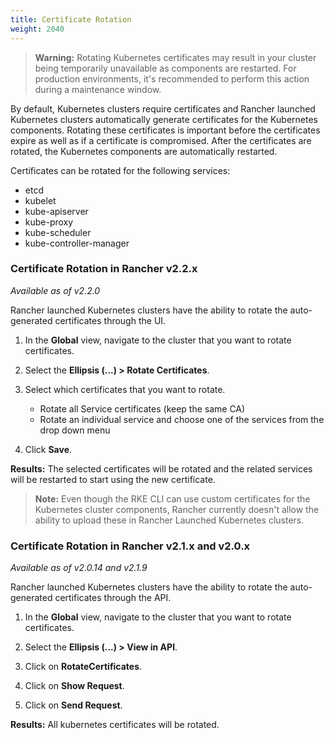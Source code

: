 ```yaml
---
title: Certificate Rotation
weight: 2040
---
```


> **Warning:** Rotating Kubernetes certificates may result in your cluster being temporarily unavailable as components are restarted. For production environments, it's recommended to perform this action during a maintenance window.

By default, Kubernetes clusters require certificates and Rancher launched Kubernetes clusters automatically generate  certificates for the Kubernetes components. Rotating these certificates is important before the certificates expire as well as if a certificate is compromised. After the certificates are rotated, the Kubernetes components are automatically restarted.

Certificates can be rotated for the following services:

- etcd
- kubelet
- kube-apiserver
- kube-proxy
- kube-scheduler
- kube-controller-manager


### Certificate Rotation in Rancher v2.2.x

_Available as of v2.2.0_

Rancher launched Kubernetes clusters have the ability to rotate the auto-generated certificates through the UI.

1. In the **Global** view, navigate to the cluster that you want to rotate certificates.

2. Select the **Ellipsis (...) > Rotate Certificates**.

3. Select which certificates that you want to rotate.

   * Rotate all Service certificates (keep the same CA)
   * Rotate an individual service and choose one of the services from the drop down menu

4. Click **Save**.

**Results:** The selected certificates will be rotated and the related services will be restarted to start using the new certificate.

> **Note:** Even though the RKE CLI can use custom certificates for the Kubernetes cluster components, Rancher currently doesn't allow the ability to upload these in Rancher Launched Kubernetes clusters.


### Certificate Rotation in Rancher v2.1.x and v2.0.x

_Available as of v2.0.14 and v2.1.9_

Rancher launched Kubernetes clusters have the ability to rotate the auto-generated certificates through the API.

1. In the **Global** view, navigate to the cluster that you want to rotate certificates.

2. Select the **Ellipsis (...) > View in API**.

3. Click on **RotateCertificates**.

4. Click on **Show Request**.

5. Click on **Send Request**.

**Results:** All kubernetes certificates will be rotated.
